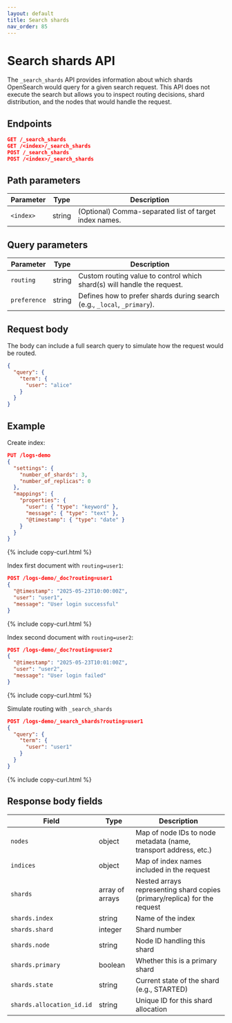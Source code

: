 ```yaml
---
layout: default
title: Search shards
nav_order: 85
---
```


# Search shards API

The `_search_shards` API provides information about which shards OpenSearch would query for a given search request. This API does not execute the search but allows you to inspect routing decisions, shard distribution, and the nodes that would handle the request.

## Endpoints

```json
GET /_search_shards
GET /<index>/_search_shards
POST /_search_shards
POST /<index>/_search_shards
```

## Path parameters

| Parameter | Type   | Description                                            |
| --------- | ------ | ------------------------------------------------------ |
| `<index>` | string | (Optional) Comma-separated list of target index names. |

## Query parameters

| Parameter    | Type   | Description                                                              |
| ------------ | ------ | ------------------------------------------------------------------------ |
| `routing`    | string | Custom routing value to control which shard(s) will handle the request.  |
| `preference` | string | Defines how to prefer shards during search (e.g., `_local`, `_primary`). |

## Request body

The body can include a full search query to simulate how the request would be routed.

```json
{
  "query": {
    "term": {
      "user": "alice"
    }
  }
}
```

## Example

Create index:

```json
PUT /logs-demo
{
  "settings": {
    "number_of_shards": 3,
    "number_of_replicas": 0
  },
  "mappings": {
    "properties": {
      "user": { "type": "keyword" },
      "message": { "type": "text" },
      "@timestamp": { "type": "date" }
    }
  }
}
```
{% include copy-curl.html %}

Index first document with `routing=user1`:

```json
POST /logs-demo/_doc?routing=user1
{
  "@timestamp": "2025-05-23T10:00:00Z",
  "user": "user1",
  "message": "User login successful"
}
```
{% include copy-curl.html %}

Index second document with `routing=user2`:

```json
POST /logs-demo/_doc?routing=user2
{
  "@timestamp": "2025-05-23T10:01:00Z",
  "user": "user2",
  "message": "User login failed"
}
```
{% include copy-curl.html %}

Simulate routing with `_search_shards`

```json
POST /logs-demo/_search_shards?routing=user1
{
  "query": {
    "term": {
      "user": "user1"
    }
  }
}
```
{% include copy-curl.html %}

## Response body fields

| Field             | Type              | Description                                                                 |
|------------------|-------------------|-----------------------------------------------------------------------------|
| `nodes`          | object            | Map of node IDs to node metadata (name, transport address, etc.)           |
| `indices`        | object            | Map of index names included in the request                                 |
| `shards`         | array of arrays   | Nested arrays representing shard copies (primary/replica) for the request  |
| `shards.index` | string            | Name of the index                                                           |
| `shards.shard` | integer           | Shard number                                                               |
| `shards.node`  | string            | Node ID handling this shard                                                |
| `shards.primary` | boolean         | Whether this is a primary shard                                            |
| `shards.state` | string            | Current state of the shard (e.g., STARTED)                                 |
| `shards.allocation_id.id` | string | Unique ID for this shard allocation                                        |

